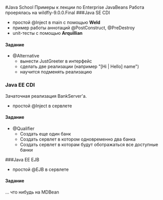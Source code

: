 
#Java School
Примеры к лекции по Enterprise JavaBeans
Работа проерялась на wildfly-9.0.0.Final
###Java SE CDI
* простой @Inject в main с помощью **Weld**
* пример работы аннотаций @PostConstruct, @PreDestroy
* unit-тесты с помощью  **Arquillian**

#### Задание
* @Alternative
    * вынести JustGreeter в интерфейс
    * сделать две реализации (например "[Hi | Hello] name")
    * научится подменять реализацию
    
### Java EE CDI
Зачаточная реализация BankServer'а.
* простой @Inject в сервлете

#### Задание
* @Qualifier
    * Создать еще один банк
    * Создать сервлет в котором одновременно два банка
    * Создать сервлет в которам будут оботражаться все доступные банки

###Java EE EJB
* простой @EJB в сервлете

#### Задание
... что нибудь на MDBean
